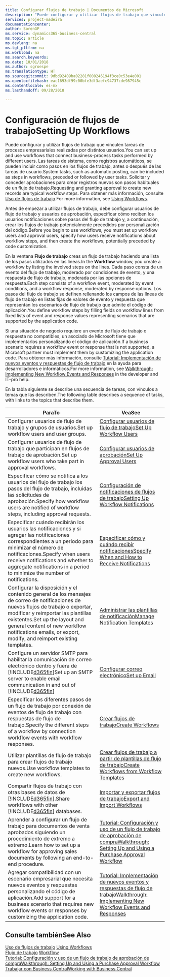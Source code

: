 ```yaml
---
title: Configurar flujos de trabajo | Documentos de Microsoft
description: "Puede configurar y utilizar flujos de trabajo que vinculen tareas de procesos empresariales realizadas por distintos usuarios. Las tareas de sistema, como registros automáticos, se pueden incluir como pasos en los flujos de trabajo, antes o después de las tareas de usuario. Solicitar y conceder aprobaciones para crear registros nuevos son pasos habituales de un flujo de trabajo."
services: project-madeira
documentationcenter: 
author: SorenGP
ms.service: dynamics365-business-central
ms.topic: article
ms.devlang: na
ms.tgt_pltfrm: na
ms.workload: na
ms.search.keywords: 
ms.date: 10/01/2018
ms.author: sgroespe
ms.translationtype: HT
ms.sourcegitcommit: 9dbd92409ba02281f008246194f3ce0c53e4e001
ms.openlocfilehash: eac1693df99c00bfe3df3aefc94737cde987945c
ms.contentlocale: es-mx
ms.lasthandoff: 09/28/2018

---
```

# <a name="setting-up-workflows"></a><span data-ttu-id="d1d9a-105">Configuración de flujos de trabajo</span><span class="sxs-lookup"><span data-stu-id="d1d9a-105">Setting Up Workflows</span></span>
<span data-ttu-id="d1d9a-106">Puede configurar y utilizar flujos de trabajo que vinculen tareas de procesos empresariales realizadas por distintos usuarios.</span><span class="sxs-lookup"><span data-stu-id="d1d9a-106">You can set up and use workflows that connect business-process tasks performed by different users.</span></span> <span data-ttu-id="d1d9a-107">Las tareas de sistema, como registros automáticos, se pueden incluir como pasos en los flujos de trabajo, antes o después de las tareas de usuario.</span><span class="sxs-lookup"><span data-stu-id="d1d9a-107">System tasks, such as automatic posting, can be included as steps in workflows, preceded or followed by user tasks.</span></span> <span data-ttu-id="d1d9a-108">Solicitar y conceder aprobaciones para crear registros nuevos son pasos habituales de un flujo de trabajo.</span><span class="sxs-lookup"><span data-stu-id="d1d9a-108">Requesting and granting approval to create new records are typical workflow steps.</span></span> <span data-ttu-id="d1d9a-109">Para obtener más información, consulte [Uso de flujos de trabajo](across-use-workflows.md).</span><span class="sxs-lookup"><span data-stu-id="d1d9a-109">For more information, see [Using Workflows](across-use-workflows.md).</span></span>  

 <span data-ttu-id="d1d9a-110">Antes de empezar a utilizar flujos de trabajo, debe configurar usuarios de flujo de trabajo y usuarios de aprobación, especificar cómo reciben los usuarios notificaciones sobre pasos del flujo de trabajo y, a continuación, crear los flujos de trabajo potencialmente precedidos por personalización del código.</span><span class="sxs-lookup"><span data-stu-id="d1d9a-110">Before you begin to use workflows, you must set up workflow users and approval users, specify how users receive notifications about workflow steps, and then create the workflows, potentially preceded by code customization.</span></span>  

 <span data-ttu-id="d1d9a-111">En la ventana **Flujo de trabajo** creas un flujo de trabajo haciendo una lista de los pasos utilizados en las líneas.</span><span class="sxs-lookup"><span data-stu-id="d1d9a-111">In the **Workflow** window, you create a workflow by listing the involved steps on the lines.</span></span> <span data-ttu-id="d1d9a-112">Cada paso consta de un evento del flujo de trabajo, moderado por condiciones de evento, y una respuesta de flujo de trabajo, moderada por las opciones de respuesta.</span><span class="sxs-lookup"><span data-stu-id="d1d9a-112">Each step consists of a workflow event, moderated by event conditions, and a workflow response, moderated by response options.</span></span> <span data-ttu-id="d1d9a-113">Los pasos del flujo de trabajo se definen rellenando los campos de las líneas de flujo de trabajo en listas fijas de valores de evento y respuesta que representan los escenarios de flujo de trabajo que admite el código de aplicación.</span><span class="sxs-lookup"><span data-stu-id="d1d9a-113">You define workflow steps by filling fields on workflow lines from fixed lists of event and response values representing scenarios that are supported by the application code.</span></span>  

 <span data-ttu-id="d1d9a-114">Si una situación de negocio requiere un evento de flujo de trabajo o respuesta no compatibles, un asociado de Microsoft tiene que implementarlos personalizando el código de aplicación.</span><span class="sxs-lookup"><span data-stu-id="d1d9a-114">If a business scenario requires a workflow event or response that is not supported, a Microsoft partner must implement them by customizing the application code.</span></span> <span data-ttu-id="d1d9a-115">Para obtener más información, consulte [Tutorial: Implementación de nuevos eventos y respuestas de flujo de trabajo](/dynamics-nav/Walkthrough--Implementing-New-Workflow-Events-and-Responses) en la ayuda para desarrolladores e informáticos.</span><span class="sxs-lookup"><span data-stu-id="d1d9a-115">For more information, see [Walkthrough: Implementing New Workflow Events and Responses](/dynamics-nav/Walkthrough--Implementing-New-Workflow-Events-and-Responses) in the developer and IT-pro help.</span></span>

 <span data-ttu-id="d1d9a-116">En la tabla siguiente se describe una secuencia de tareas, con vínculos a temas que las describen.</span><span class="sxs-lookup"><span data-stu-id="d1d9a-116">The following table describes a sequence of tasks, with links to the topics that describe them.</span></span>  

|<span data-ttu-id="d1d9a-117">**Para**</span><span class="sxs-lookup"><span data-stu-id="d1d9a-117">**To**</span></span>|<span data-ttu-id="d1d9a-118">**Vea**</span><span class="sxs-lookup"><span data-stu-id="d1d9a-118">**See**</span></span>|  
|------------|-------------|  
|<span data-ttu-id="d1d9a-119">Configurar usuarios de flujo de trabajo y grupos de usuarios.</span><span class="sxs-lookup"><span data-stu-id="d1d9a-119">Set up workflow users and user groups.</span></span>|[<span data-ttu-id="d1d9a-120">Configurar usuarios de flujo de trabajo</span><span class="sxs-lookup"><span data-stu-id="d1d9a-120">Set Up Workflow Users</span></span>](across-how-to-set-up-workflow-users.md)|  
|<span data-ttu-id="d1d9a-121">Configurar usuarios de flujo de trabajo que participan en flujos de trabajo de aprobación.</span><span class="sxs-lookup"><span data-stu-id="d1d9a-121">Set up workflow users who take part in approval workflows.</span></span>|[<span data-ttu-id="d1d9a-122">Configurar usuarios de aprobación</span><span class="sxs-lookup"><span data-stu-id="d1d9a-122">Set Up Approval Users</span></span>](across-how-to-set-up-approval-users.md)|  
|<span data-ttu-id="d1d9a-123">Especificar cómo se notifica a los usuarios del flujo de trabajo los pasos del flujo de trabajo, incluidas las solicitudes de aprobación.</span><span class="sxs-lookup"><span data-stu-id="d1d9a-123">Specify how workflow users are notified of workflow steps, including approval requests.</span></span>|[<span data-ttu-id="d1d9a-124">Configuración de notificaciones de flujos de trabajo</span><span class="sxs-lookup"><span data-stu-id="d1d9a-124">Setting Up Workflow Notifications</span></span>](across-setting-up-workflow-notifications.md)|  
|<span data-ttu-id="d1d9a-125">Especificar cuándo recibirán los usuarios las notificaciones y si agregar las notificaciones correspondientes a un periodo para minimizar el número de notificaciones.</span><span class="sxs-lookup"><span data-stu-id="d1d9a-125">Specify when users receive notifications and whether to aggregate notifications in a period to minimize the number of notifications.</span></span>|[<span data-ttu-id="d1d9a-126">Especificar cómo y cuándo recibir notificaciones</span><span class="sxs-lookup"><span data-stu-id="d1d9a-126">Specify When and How to Receive Notifications</span></span>](across-how-to-specify-when-and-how-to-receive-notifications.md)|  
|<span data-ttu-id="d1d9a-127">Configurar la disposición y el contenido general de los mensajes de correo de notificaciones de nuevos flujos de trabajo o exportar, modificar y reimportar las plantillas existentes.</span><span class="sxs-lookup"><span data-stu-id="d1d9a-127">Set up the layout and general content of new workflow notifications emails, or export, modify, and reimport existing templates.</span></span>|[<span data-ttu-id="d1d9a-128">Administrar las plantillas de notificación</span><span class="sxs-lookup"><span data-stu-id="d1d9a-128">Manage Notification Templates</span></span>](across-how-to-manage-notification-templates.md)|  
|<span data-ttu-id="d1d9a-129">Configure un servidor SMTP para habilitar la comunicación de correo electrónico dentro y fuera de [!INCLUDE[d365fin](includes/d365fin_md.md)]</span><span class="sxs-lookup"><span data-stu-id="d1d9a-129">Set up an SMTP server to enable email communication in and out of [!INCLUDE[d365fin](includes/d365fin_md.md)]</span></span>|[<span data-ttu-id="d1d9a-130">Configurar correo electrónico</span><span class="sxs-lookup"><span data-stu-id="d1d9a-130">Set up Email</span></span>](admin-how-setup-email.md)|
|<span data-ttu-id="d1d9a-131">Especificar los diferentes pasos de un flujo de trabajo por conexión de eventos de flujo de trabajo con respuestas de flujo de trabajo.</span><span class="sxs-lookup"><span data-stu-id="d1d9a-131">Specify the different steps of a workflow by connection workflow events with workflow responses.</span></span>|[<span data-ttu-id="d1d9a-132">Crear flujos de trabajo</span><span class="sxs-lookup"><span data-stu-id="d1d9a-132">Create Workflows</span></span>](across-how-to-create-workflows.md)|  
|<span data-ttu-id="d1d9a-133">Utilizar plantillas de flujo de trabajo para crear flujos de trabajo nuevos.</span><span class="sxs-lookup"><span data-stu-id="d1d9a-133">Use workflow templates to create new workflows.</span></span>|[<span data-ttu-id="d1d9a-134">Crear flujos de trabajo a partir de plantillas de flujo de trabajo</span><span class="sxs-lookup"><span data-stu-id="d1d9a-134">Create Workflows from Workflow Templates</span></span>](across-how-to-create-workflows-from-workflow-templates.md)|  
|<span data-ttu-id="d1d9a-135">Compartir flujos de trabajo con otras bases de datos de [!INCLUDE[d365fin](includes/d365fin_md.md)].</span><span class="sxs-lookup"><span data-stu-id="d1d9a-135">Share workflows with other [!INCLUDE[d365fin](includes/d365fin_md.md)] databases.</span></span>|[<span data-ttu-id="d1d9a-136">Importar y exportar flujos de trabajo</span><span class="sxs-lookup"><span data-stu-id="d1d9a-136">Export and Import Workflows</span></span>](across-how-to-export-and-import-workflows.md)|  
|<span data-ttu-id="d1d9a-137">Aprender a configurar un flujo de trabajo para documentos de venta aprobados siguiendo un procedimiento de extremo a extremo.</span><span class="sxs-lookup"><span data-stu-id="d1d9a-137">Learn how to set up a workflow for approving sales documents by following an end-to-end procedure.</span></span>|[<span data-ttu-id="d1d9a-138">Tutorial: Configuración y uso de un flujo de trabajo de aprobación de compra</span><span class="sxs-lookup"><span data-stu-id="d1d9a-138">Walkthrough: Setting Up and Using a Purchase Approval Workflow</span></span>](walkthrough-setting-up-and-using-a-purchase-approval-workflow.md)|  
|<span data-ttu-id="d1d9a-139">Agregar compatibilidad con un escenario empresarial que necesita nuevos eventos y respuestas personalizando el código de aplicación.</span><span class="sxs-lookup"><span data-stu-id="d1d9a-139">Add support for a business scenario that requires new workflow events or responses by customizing the application code.</span></span>|[<span data-ttu-id="d1d9a-140">Tutorial: Implementación de nuevos eventos y respuestas de flujo de trabajo</span><span class="sxs-lookup"><span data-stu-id="d1d9a-140">Walkthrough: Implementing New Workflow Events and Responses</span></span>](/dynamics-nav/Walkthrough--Implementing-New-Workflow-Events-and-Responses)|  

## <a name="see-also"></a><span data-ttu-id="d1d9a-141">Consulte también</span><span class="sxs-lookup"><span data-stu-id="d1d9a-141">See Also</span></span>  
 <span data-ttu-id="d1d9a-142">[Uso de flujos de trabajo](across-use-workflows.md) </span><span class="sxs-lookup"><span data-stu-id="d1d9a-142">[Using Workflows](across-use-workflows.md) </span></span>  
 <span data-ttu-id="d1d9a-143">[Flujo de trabajo](across-workflow.md) </span><span class="sxs-lookup"><span data-stu-id="d1d9a-143">[Workflow](across-workflow.md) </span></span>  
 [<span data-ttu-id="d1d9a-144">Tutorial: Configuración y uso de un flujo de trabajo de aprobación de compra</span><span class="sxs-lookup"><span data-stu-id="d1d9a-144">Walkthrough: Setting Up and Using a Purchase Approval Workflow</span></span>](walkthrough-setting-up-and-using-a-purchase-approval-workflow.md)  
 [<span data-ttu-id="d1d9a-145">Trabajar con Business Central</span><span class="sxs-lookup"><span data-stu-id="d1d9a-145">Working with Business Central</span></span>](ui-work-product.md)

